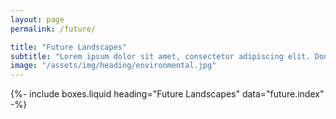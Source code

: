 ```yaml
---
layout: page
permalink: /future/

title: "Future Landscapes"
subtitle: "Lorem ipsum dolor sit amet, consectetur adipiscing elit. Donec pellentesque tortor ipsum, nec sodales velit faucibus a. Vestibulum id laoreet mi."
image: "/assets/img/heading/environmental.jpg"
---
```


{%-
include boxes.liquid
heading="Future Landscapes"
data="future.index"
-%}